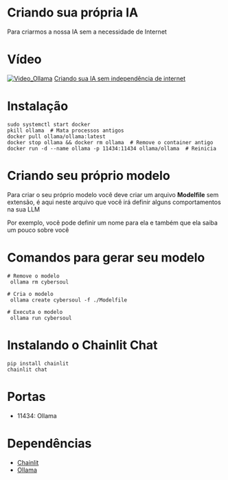 # Criando sua própria IA

Para criarmos a nossa IA sem a necessidade de Internet

# Vídeo

[![Video_Ollama](https://img.youtube.com/vi/hDZb18TAxjc/0.jpg)](https://www.youtube.com/watch?v=hDZb18TAxjc) [Criando sua IA sem independência de internet]((https://www.youtube.com/watch?v=hDZb18TAxjc))


# Instalação
```
sudo systemctl start docker
pkill ollama  # Mata processos antigos
docker pull ollama/ollama:latest
docker stop ollama && docker rm ollama  # Remove o container antigo
docker run -d --name ollama -p 11434:11434 ollama/ollama  # Reinicia
```
# Criando seu próprio modelo
Para criar o seu próprio modelo você deve criar um arquivo **Modelfile** sem extensão,
é aqui neste arquivo que você irá definir alguns comportamentos na sua LLM

Por exemplo, você pode definir um nome para ela e também que ela saiba um pouco sobre você

# Comandos para gerar seu modelo
```
# Remove o modelo
 ollama rm cybersoul

# Cria o modelo 
 ollama create cybersoul -f ./Modelfile

# Executa o modelo
 ollama run cybersoul
```

# Instalando o Chainlit Chat
```
pip install chainlit
chainlit chat
```

# Portas
- 11434: Ollama

# Dependências
- [Chainlit](https://chainlit.io/)
- [Ollama](https://ollama.com/)

